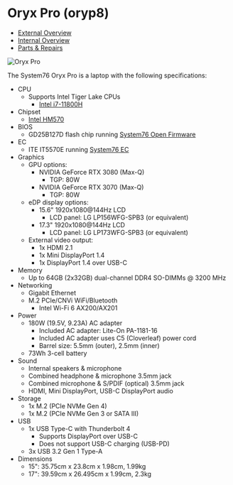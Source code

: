 # Oryx Pro (oryp8)

- [External Overview](./external-overview.md)
- [Internal Overview](./internal-overview.md)
- [Parts & Repairs](./repairs.md)

![Oryx Pro](./img/oryp8.webp)

The System76 Oryx Pro is a laptop with the following specifications:

- CPU
    - Supports Intel Tiger Lake CPUs
        - [Intel i7-11800H](https://ark.intel.com/content/www/us/en/ark/products/213803/intel-core-i7-11800h-processor-24m-cache-up-to-4-60-ghz.html)
- Chipset
    - [Intel HM570](https://ark.intel.com/content/www/us/en/ark/products/213683/intel-hm570-chipset.html)
- BIOS
    - GD25B127D flash chip running [System76 Open Firmware](https://github.com/system76/firmware-open)
- EC
    - ITE IT5570E running [System76 EC](https://github.com/system76/ec)
- Graphics
    - GPU options:
        - NVIDIA GeForce RTX 3080 (Max-Q)
            - TGP: 80W
        - NVIDIA GeForce RTX 3070 (Max-Q)
            - TGP: 80W
    - eDP display options:
        - 15.6" 1920x1080@144Hz LCD
            - LCD panel: LG LP156WFG-SPB3 (or equivalent)
        - 17.3" 1920x1080@144Hz LCD
            - LCD panel: LG LP173WFG-SPB3 (or equivalent)
    - External video output:
        - 1x HDMI 2.1
        - 1x Mini DisplayPort 1.4
        - 1x DisplayPort 1.4 over USB-C
- Memory
    - Up to 64GB (2x32GB) dual-channel DDR4 SO-DIMMs @ 3200 MHz
- Networking
    - Gigabit Ethernet
    - M.2 PCIe/CNVi WiFi/Bluetooth
        - Intel Wi-Fi 6 AX200/AX201
- Power
    - 180W (19.5V, 9.23A) AC adapter
        - Included AC adapter: Lite-On PA-1181-16
        - Included AC adapter uses C5 (Cloverleaf) power cord
        - Barrel size: 5.5mm (outer), 2.5mm (inner)
    - 73Wh 3-cell battery
- Sound
    - Internal speakers & microphone
    - Combined headphone & microphone 3.5mm jack
    - Combined microphone & S/PDIF (optical) 3.5mm jack
    - HDMI, Mini DisplayPort, USB-C DisplayPort audio
- Storage
    - 1x M.2 (PCIe NVMe Gen 4)
    - 1x M.2 (PCIe NVMe Gen 3 or SATA III)
- USB
    - 1x USB Type-C with Thunderbolt 4
        - Supports DisplayPort over USB-C
        - Does not support USB-C charging (USB-PD)
    - 3x USB 3.2 Gen 1 Type-A
- Dimensions
    - 15": 35.75cm x 23.8cm x 1.98cm, 1.99kg
    - 17": 39.59cm x 26.495cm x 1.99cm, 2.3kg
